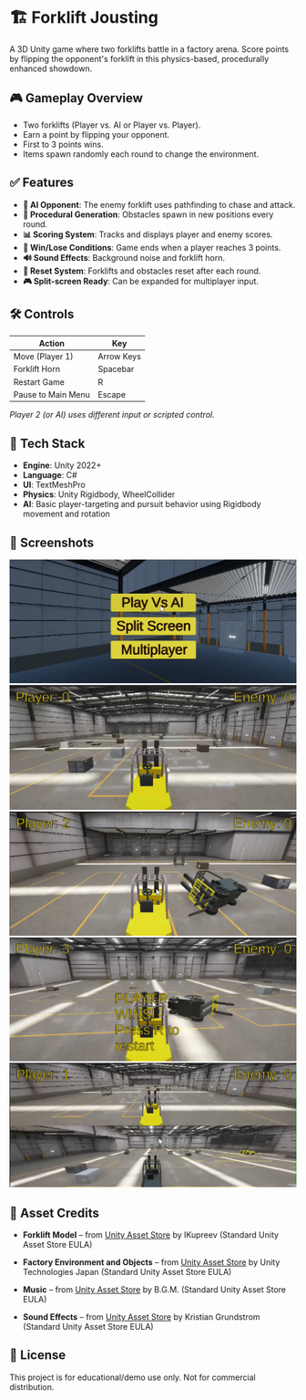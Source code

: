 # 🏗️ Forklift Jousting

A 3D Unity game where two forklifts battle in a factory arena. Score points by flipping the opponent's forklift in this physics-based, procedurally enhanced showdown.

## 🎮 Gameplay Overview

- Two forklifts (Player vs. AI or Player vs. Player).
- Earn a point by flipping your opponent.
- First to 3 points wins.
- Items spawn randomly each round to change the environment.

## ✅ Features

- **🧠 AI Opponent**: The enemy forklift uses pathfinding to chase and attack.
- **🔁 Procedural Generation**: Obstacles spawn in new positions every round.
- **📊 Scoring System**: Tracks and displays player and enemy scores.
- **🎯 Win/Lose Conditions**: Game ends when a player reaches 3 points.
- **🔊 Sound Effects**: Background noise and forklift horn.
- **🧭 Reset System**: Forklifts and obstacles reset after each round.
- **🎮 Split-screen Ready**: Can be expanded for multiplayer input.

## 🛠️ Controls

| Action              | Key            |
|---------------------|----------------|
| Move (Player 1)     | Arrow Keys     |
| Forklift Horn       | Spacebar       |
| Restart Game        | R              |
| Pause to Main Menu  | Escape         |

*Player 2 (or AI) uses different input or scripted control.*

## 🧪 Tech Stack

- **Engine**: Unity 2022+
- **Language**: C#
- **UI**: TextMeshPro
- **Physics**: Unity Rigidbody, WheelCollider
- **AI**: Basic player-targeting and pursuit behavior using Rigidbody movement and rotation

## 📸 Screenshots

![alt text](image.png)
![alt text](image-1.png)
![alt text](image-2.png)
![alt text](image-4.png)
![alt text](image-3.png)

## 🎨 Asset Credits

- **Forklift Model** – from [Unity Asset Store](https://assetstore.unity.com/packages/3d/vehicles/controllable-forklift-free-80275) by IKupreev (Standard Unity Asset Store EULA)
- **Factory Environment and Objects** – from [Unity Asset Store](https://assetstore.unity.com/packages/3d/environments/industrial/unity-warehouse-276394) by Unity Technologies Japan (Standard Unity Asset Store EULA)
- **Music** – from [Unity Asset Store](https://assetstore.unity.com/packages/audio/music/casual-game-bgm-5-135943) by B.G.M. (Standard Unity Asset Store EULA)

- **Sound Effects** – from [Unity Asset Store](https://assetstore.unity.com/packages/audio/sound-fx/engines-123836) by Kristian Grundstrom (Standard Unity Asset Store EULA)


## 📃 License

This project is for educational/demo use only. Not for commercial distribution.